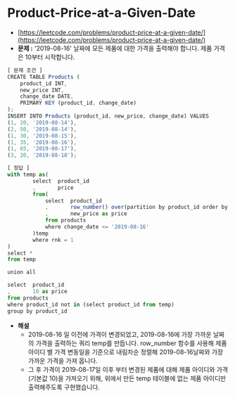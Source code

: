 # **Product-Price-at-a-Given-Date**

- [https://leetcode.com/problems/product-price-at-a-given-date/](https://leetcode.com/problems/product-price-at-a-given-date/)
- **문제 :** '2019-08-16' 날짜에 모든 제품에 대한 가격을 출력해야 합니다. 제품 가격은 10부터 시작합니다.

```jsx
[ 문제 조건 ]
CREATE TABLE Products (
    product_id INT,
    new_price INT,
    change_date DATE,
    PRIMARY KEY (product_id, change_date)
);
INSERT INTO Products (product_id, new_price, change_date) VALUES
(1, 20, '2019-08-14'),
(2, 50, '2019-08-14'),
(1, 30, '2019-08-15'),
(1, 35, '2019-08-16'),
(1, 65, '2019-08-17'),
(3, 20, '2019-08-18');
```

```jsx
[ 정답 ]
with temp as(
		select	product_id
		,		price
		from(
			select	product_id
			,		row_number() over(partition by product_id order by change_date desc) rnk
			,		new_price as price
			from products
			where change_date <= '2019-08-16'
		)temp
		where rnk = 1
)
select *
from temp

union all

select	product_id
,		10 as price
from products
where product_id not in (select product_id from temp)
group by product_id

```

- **해설**
  - 2019-08-16 일 이전에 가격이 변경되었고, 2019-08-16에 가장 가까운 날짜의 가격을 출력하는 쿼리 temp를 만듭니다. row_number 함수를 사용해 제품 아이디 별 가격 변동일을 기준으로 내림차순 정렬해 2019-08-16날짜와 가장 가까운 가격을 가져 옵니다.
  - 그 후 가격이 2019-08-17일 이후 부터 변경된 제품에 대해 제품 아이디와 가격(기본값 10)을 가져오기 위해, 위에서 만든 temp 테이블에 없는 제품 아이디만 출력해주도록 구현했습니다.
